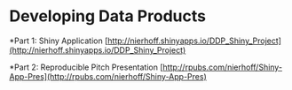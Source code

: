 Developing Data Products
========================

*Part 1: Shiny Application
[http://nierhoff.shinyapps.io/DDP_Shiny_Project](http://nierhoff.shinyapps.io/DDP_Shiny_Project)


*Part 2: Reproducible Pitch Presentation
[http://rpubs.com/nierhoff/Shiny-App-Pres](http://rpubs.com/nierhoff/Shiny-App-Pres)
